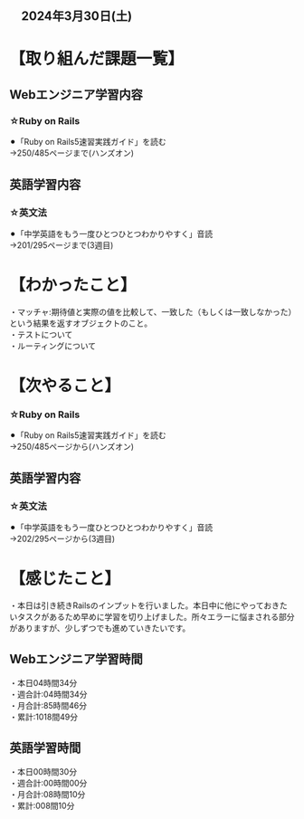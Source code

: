 ## 　2024年3月30日(土)
# 【取り組んだ課題一覧】
## Webエンジニア学習内容
### ☆Ruby on Rails
⚫︎「Ruby on Rails5速習実践ガイド」を読む<br>
→250/485ページまで(ハンズオン)<br>
## 英語学習内容
### ☆英文法
⚫︎「中学英語をもう一度ひとつひとつわかりやすく」音読<br>
→201/295ページまで(3週目)<br>
# 【わかったこと】
・マッチャ:期待値と実際の値を比較して、一致した（もしくは一致しなかった）という結果を返すオブジェクトのこと。<br>
・テストについて<br>
・ルーティングについて<br>
# 【次やること】
### ☆Ruby on Rails
⚫︎「Ruby on Rails5速習実践ガイド」を読む<br>
→250/485ページから(ハンズオン)<br>
## 英語学習内容
### ☆英文法
⚫︎「中学英語をもう一度ひとつひとつわかりやすく」音読<br>
→202/295ページから(3週目)<br>
# 【感じたこと】
・本日は引き続きRailsのインプットを行いました。本日中に他にやっておきたいタスクがあるため早めに学習を切り上げました。所々エラーに悩まされる部分がありますが、少しずつでも進めていきたいです。<br>
## Webエンジニア学習時間
・本日04時間34分<br>
・週合計:04時間34分<br>
・月合計:85時間46分<br>
・累計:1018間49分<br>
## 英語学習時間
・本日00時間30分<br>
・週合計:00時間00分<br>
・月合計:08時間10分<br>
・累計:008間10分<br>
